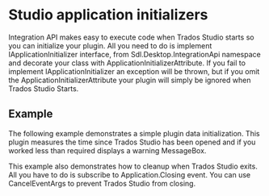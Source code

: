 Studio application initializers
====
Integration API makes easy to execute code when Trados Studio starts so you can initialize your plugin. All you need to do is implement IApplicationInitializer interface, from Sdl.Desktop.IntegrationApi namespace and decorate your class with ApplicationInitializerAttribute. If you fail to implement IApplicationInitializer an exception will be thrown, but if you omit the ApplicationInitializerAttribute your plugin will simply be ignored when Trados Studio Starts.

Example
----
The following example demonstrates a simple plugin data initialization. This plugin measures the time since Trados Studio has been opened and if you worked less than required displays a warning MessageBox.

This example also demonstrates how to cleanup when Trados Studio exits. All you have to do is subscribe to Application.Closing event. You can use CancelEventArgs to prevent Trados Studio from closing.